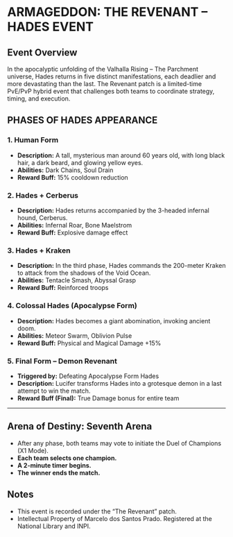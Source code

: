 # ARMAGEDDON: THE REVENANT – HADES EVENT

## Event Overview

In the apocalyptic unfolding of the Valhalla Rising – The Parchment universe, Hades returns in five distinct manifestations, each deadlier and more devastating than the last. The Revenant patch is a limited-time PvE/PvP hybrid event that challenges both teams to coordinate strategy, timing, and execution.

## PHASES OF HADES APPEARANCE

### 1. Human Form
- **Description:** A tall, mysterious man around 60 years old, with long black hair, a dark beard, and glowing yellow eyes.
- **Abilities:** Dark Chains, Soul Drain
- **Reward Buff:** 15% cooldown reduction

### 2. Hades + Cerberus
- **Description:** Hades returns accompanied by the 3-headed infernal hound, Cerberus.
- **Abilities:** Infernal Roar, Bone Maelstrom
- **Reward Buff:** Explosive damage effect

### 3. Hades + Kraken
- **Description:** In the third phase, Hades commands the 200-meter Kraken to attack from the shadows of the Void Ocean.
- **Abilities:** Tentacle Smash, Abyssal Grasp
- **Reward Buff:** Reinforced troops

### 4. Colossal Hades (Apocalypse Form)
- **Description:** Hades becomes a giant abomination, invoking ancient doom.
- **Abilities:** Meteor Swarm, Oblivion Pulse
- **Reward Buff:** Physical and Magical Damage +15%

### 5. Final Form – Demon Revenant
- **Triggered by:** Defeating Apocalypse Form Hades
- **Description:** Lucifer transforms Hades into a grotesque demon in a last attempt to win the match.
- **Reward Buff (Final):** True Damage bonus for entire team

---

## Arena of Destiny: Seventh Arena

- After any phase, both teams may vote to initiate the Duel of Champions (X1 Mode).
- **Each team selects one champion.**
- **A 2-minute timer begins.**
- **The winner ends the match.**

## Notes

- This event is recorded under the “The Revenant” patch.
- Intellectual Property of Marcelo dos Santos Prado. Registered at the National Library and INPI.
